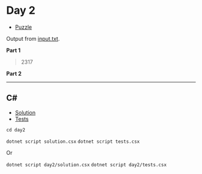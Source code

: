 # Day 2

- [Puzzle](PUZZLE.md)

Output from [input.txt](input.txt).
<!-- Output from [input.txt](day#/input.txt). -->

**Part 1**

> 2317

**Part 2**

> 

---

## C#

- [Solution](solution.csx)
- [Tests](tests.csx)

`cd day2`

`dotnet script solution.csx`
`dotnet script tests.csx`

Or

`dotnet script day2/solution.csx`
`dotnet script day2/tests.csx`
